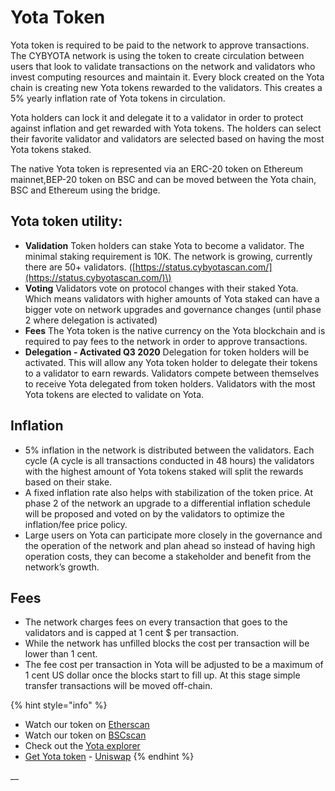 # Yota Token

Yota token is required to be paid to the network to approve transactions. The CYBYOTA network is using the token to create circulation between users that look to validate transactions on the network and validators who invest computing resources and maintain it. Every block created on the Yota chain is creating new Yota tokens rewarded to the validators. This creates a 5% yearly inflation rate of Yota tokens in circulation.

Yota holders can lock it and delegate it to a validator in order to protect against inflation and get rewarded with Yota tokens. The holders can select their favorite validator and validators are selected based on having the most Yota tokens staked.

The native Yota token is represented via an ERC-20 token on Ethereum mainnet,BEP-20 token on BSC and can be moved between the Yota chain, BSC and Ethereum using the bridge.

## Yota token utility:

* **Validation** Token holders can stake Yota to become a validator. The minimal staking requirement is 10K. The network is growing, currently there are 50+ validators. \([https://status.cybyotascan.com/](https://status.cybyotascan.com/)\)
* **Voting** Validators vote on protocol changes with their staked Yota. Which means validators with higher amounts of Yota staked can have a bigger vote on network upgrades and governance changes \(until phase 2 where delegation is activated\)
* **Fees** The Yota token is the native currency on the Yota blockchain and is required to pay fees to the network in order to approve transactions.
* **Delegation - Activated Q3 2020** Delegation for token holders will be activated. This will allow any Yota token holder to delegate their tokens to a validator to earn rewards. Validators compete between themselves to receive Yota delegated from token holders. Validators with the most Yota tokens are elected to validate on Yota.

## **Inflation**

* 5% inflation in the network is distributed between the validators. Each cycle \(A cycle is all transactions conducted in 48 hours\) the validators with the highest amount of Yota tokens staked will split the rewards based on their stake.
* A fixed inflation rate also helps with stabilization of the token price. At phase 2 of the network an upgrade to a differential inflation schedule will be proposed and voted on by the validators to optimize the inflation/fee price policy. 
* Large users on Yota can participate more closely in the governance and the operation of the network and plan ahead so instead of having high operation costs, they can become a stakeholder and benefit from the network’s growth. 

## **Fees**

* The network charges fees on every transaction that goes to the validators and is capped at 1 cent $ per transaction.
* While the network has unfilled blocks the cost per transaction will be lower than 1 cent. 
* The fee cost per transaction in Yota will be adjusted to be a maximum of 1 cent US dollar once the blocks start to fill up. At this stage simple transfer transactions will be moved off-chain.

{% hint style="info" %}
* Watch our token on [Etherscan](https://etherscan.io/token/0x970b9bb2c0444f5e81e9d0efb84c8ccdcdcaf84d)
* Watch our token on [BSCscan](https://bscscan.com/token/0x5857c96dae9cf8511b08cb07f85753c472d36ea3)
* Check out the [Yota explorer](https://cybyotascan.com/)
* [Get Yota token](https://uniswap.exchange/swap/0x970B9bB2C0444F5E81e9d0eFb84C8ccdcdcAf84d) - [Uniswap](https://uniswap.exchange/swap?outputCurrency=0x970B9bB2C0444F5E81e9d0eFb84C8ccdcdcAf84d)
{% endhint %}

\_\_

